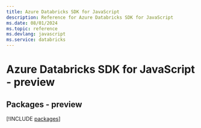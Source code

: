 ```yaml
---
title: Azure Databricks SDK for JavaScript
description: Reference for Azure Databricks SDK for JavaScript
ms.date: 08/01/2024
ms.topic: reference
ms.devlang: javascript
ms.service: databricks
---
```

# Azure Databricks SDK for JavaScript - preview
## Packages - preview
[!INCLUDE [packages](databricks-index.md)]